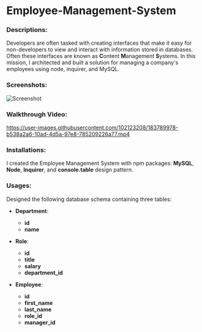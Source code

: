 # Employee-Management-System

### <a name="Description"></a>Descriptions:

Developers are often tasked with creating interfaces that make it easy for non-developers to view and interact with information stored in databases. Often these interfaces are known as **C**ontent **M**anagement **S**ystems. In this mission, I architected and built a solution for managing a company's employees using node, inquirer, and MySQL.

### <a name="Screenshots"></a>Screenshots:

![Screenshot](https://user-images.githubusercontent.com/102123208/182981680-41be19e4-d36b-4910-b1a5-4e291675ff02.png)


### <a name="Walkthrough Video"></a>Walkthrough Video:

https://user-images.githubusercontent.com/102123208/183789978-b538a2a6-10ad-4d5a-97e8-785209226a77.mp4



### <a name="Installation"></a>Installations:

I created the Employee Management System with npm packages: **MySQL**, **Node**, **Inquirer**, and **console.table** design pattern.


### <a name="Usage"></a>Usages:

Designed the following database schema containing three tables:

- **Department**:

  - **id**
  - **name**

- **Role**:

  - **id**
  - **title**
  - **salary**
  - **department_id**

- **Employee**:

  - **id**
  - **first_name**
  - **last_name**
  - **role_id**
  - **manager_id**
